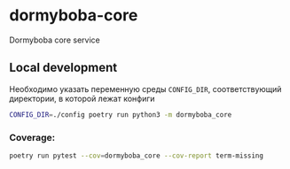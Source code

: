 # dormyboba-core
Dormyboba core service

## Local development

Необходимо указать переменную среды `CONFIG_DIR`, соответствующий директории, в которой
лежат конфиги

```bash
CONFIG_DIR=./config poetry run python3 -m dormyboba_core
```

### Coverage:

```bash
poetry run pytest --cov=dormyboba_core --cov-report term-missing
```
